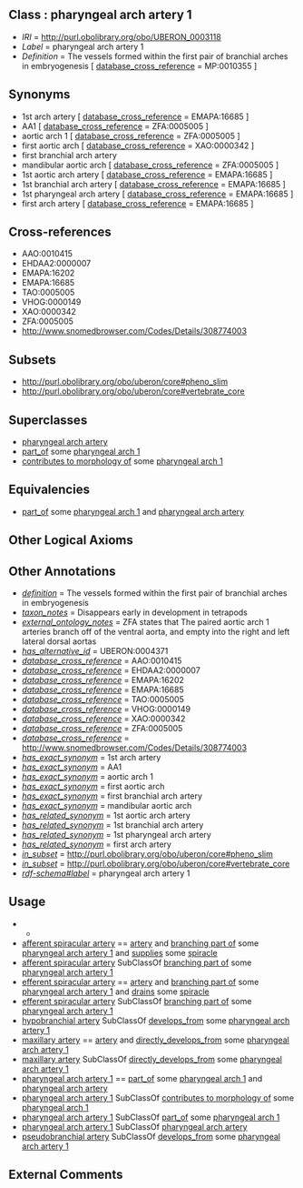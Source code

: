 
## Class : pharyngeal arch artery 1

 * *IRI* = http://purl.obolibrary.org/obo/UBERON_0003118
 * *Label* = pharyngeal arch artery 1
 * *Definition* = The vessels formed within the first pair of branchial arches in embryogenesis [ [database_cross_reference](../../ef/oboInOwl#hasDbXref.md) = MP:0010355 ]

## Synonyms

 * 1st arch artery [ [database_cross_reference](../../ef/oboInOwl#hasDbXref.md) = EMAPA:16685 ]
 * AA1 [ [database_cross_reference](../../ef/oboInOwl#hasDbXref.md) = ZFA:0005005 ]
 * aortic arch 1 [ [database_cross_reference](../../ef/oboInOwl#hasDbXref.md) = ZFA:0005005 ]
 * first aortic arch [ [database_cross_reference](../../ef/oboInOwl#hasDbXref.md) = XAO:0000342 ]
 * first branchial arch artery
 * mandibular aortic arch [ [database_cross_reference](../../ef/oboInOwl#hasDbXref.md) = ZFA:0005005 ]
 * 1st aortic arch artery [ [database_cross_reference](../../ef/oboInOwl#hasDbXref.md) = EMAPA:16685 ]
 * 1st branchial arch artery [ [database_cross_reference](../../ef/oboInOwl#hasDbXref.md) = EMAPA:16685 ]
 * 1st pharyngeal arch artery [ [database_cross_reference](../../ef/oboInOwl#hasDbXref.md) = EMAPA:16685 ]
 * first arch artery [ [database_cross_reference](../../ef/oboInOwl#hasDbXref.md) = EMAPA:16685 ]

## Cross-references

 * AAO:0010415
 * EHDAA2:0000007
 * EMAPA:16202
 * EMAPA:16685
 * TAO:0005005
 * VHOG:0000149
 * XAO:0000342
 * ZFA:0005005
 * http://www.snomedbrowser.com/Codes/Details/308774003

## Subsets

 * http://purl.obolibrary.org/obo/uberon/core#pheno_slim
 * http://purl.obolibrary.org/obo/uberon/core#vertebrate_core

## Superclasses

 * [pharyngeal arch artery](../../UBERON/63/UBERON_0004363.md)
 * [part_of](../../BFO/50/BFO_0000050.md) some [pharyngeal arch 1](../../UBERON/62/UBERON_0004362.md)
 * [contributes to morphology of](../../RO/33/RO_0002433.md) some [pharyngeal arch 1](../../UBERON/62/UBERON_0004362.md)

## Equivalencies

 * [part_of](../../BFO/50/BFO_0000050.md) some [pharyngeal arch 1](../../UBERON/62/UBERON_0004362.md) and [pharyngeal arch artery](../../UBERON/63/UBERON_0004363.md)

## Other Logical Axioms


## Other Annotations

 * *[definition](../../IAO/15/IAO_0000115.md)* = The vessels formed within the first pair of branchial arches in embryogenesis
 * *[taxon_notes](../../UBPROP/08/UBPROP_0000008.md)* = Disappears early in development in tetrapods
 * *[external_ontology_notes](../../UBPROP/12/UBPROP_0000012.md)* = ZFA states that The paired aortic arch 1 arteries branch off of the ventral aorta, and empty into the right and left lateral dorsal aortas
 * *[has_alternative_id](../../Id/oboInOwl#hasAlternativeId.md)* = UBERON:0004371
 * *[database_cross_reference](../../ef/oboInOwl#hasDbXref.md)* = AAO:0010415
 * *[database_cross_reference](../../ef/oboInOwl#hasDbXref.md)* = EHDAA2:0000007
 * *[database_cross_reference](../../ef/oboInOwl#hasDbXref.md)* = EMAPA:16202
 * *[database_cross_reference](../../ef/oboInOwl#hasDbXref.md)* = EMAPA:16685
 * *[database_cross_reference](../../ef/oboInOwl#hasDbXref.md)* = TAO:0005005
 * *[database_cross_reference](../../ef/oboInOwl#hasDbXref.md)* = VHOG:0000149
 * *[database_cross_reference](../../ef/oboInOwl#hasDbXref.md)* = XAO:0000342
 * *[database_cross_reference](../../ef/oboInOwl#hasDbXref.md)* = ZFA:0005005
 * *[database_cross_reference](../../ef/oboInOwl#hasDbXref.md)* = http://www.snomedbrowser.com/Codes/Details/308774003
 * *[has_exact_synonym](../../ym/oboInOwl#hasExactSynonym.md)* = 1st arch artery
 * *[has_exact_synonym](../../ym/oboInOwl#hasExactSynonym.md)* = AA1
 * *[has_exact_synonym](../../ym/oboInOwl#hasExactSynonym.md)* = aortic arch 1
 * *[has_exact_synonym](../../ym/oboInOwl#hasExactSynonym.md)* = first aortic arch
 * *[has_exact_synonym](../../ym/oboInOwl#hasExactSynonym.md)* = first branchial arch artery
 * *[has_exact_synonym](../../ym/oboInOwl#hasExactSynonym.md)* = mandibular aortic arch
 * *[has_related_synonym](../../ym/oboInOwl#hasRelatedSynonym.md)* = 1st aortic arch artery
 * *[has_related_synonym](../../ym/oboInOwl#hasRelatedSynonym.md)* = 1st branchial arch artery
 * *[has_related_synonym](../../ym/oboInOwl#hasRelatedSynonym.md)* = 1st pharyngeal arch artery
 * *[has_related_synonym](../../ym/oboInOwl#hasRelatedSynonym.md)* = first arch artery
 * *[in_subset](../../et/oboInOwl#inSubset.md)* = http://purl.obolibrary.org/obo/uberon/core#pheno_slim
 * *[in_subset](../../et/oboInOwl#inSubset.md)* = http://purl.obolibrary.org/obo/uberon/core#vertebrate_core
 * *[rdf-schema#label](../../el/rdf-schema#label.md)* = pharyngeal arch artery 1

## Usage

 * -
 * [afferent spiracular artery](../../UBERON/16/UBERON_0017616.md) == [artery](../../UBERON/37/UBERON_0001637.md) and [branching part of](../../RO/80/RO_0002380.md) some [pharyngeal arch artery 1](../../UBERON/18/UBERON_0003118.md) and [supplies](../../RO/78/RO_0002178.md) some [spiracle](../../UBERON/19/UBERON_0010019.md)
 * [afferent spiracular artery](../../UBERON/16/UBERON_0017616.md) SubClassOf [branching part of](../../RO/80/RO_0002380.md) some [pharyngeal arch artery 1](../../UBERON/18/UBERON_0003118.md)
 * [efferent spiracular artery](../../UBERON/17/UBERON_0017617.md) == [artery](../../UBERON/37/UBERON_0001637.md) and [branching part of](../../RO/80/RO_0002380.md) some [pharyngeal arch artery 1](../../UBERON/18/UBERON_0003118.md) and [drains](../../RO/79/RO_0002179.md) some [spiracle](../../UBERON/19/UBERON_0010019.md)
 * [efferent spiracular artery](../../UBERON/17/UBERON_0017617.md) SubClassOf [branching part of](../../RO/80/RO_0002380.md) some [pharyngeal arch artery 1](../../UBERON/18/UBERON_0003118.md)
 * [hypobranchial artery](../../UBERON/73/UBERON_2000673.md) SubClassOf [develops_from](../../RO/02/RO_0002202.md) some [pharyngeal arch artery 1](../../UBERON/18/UBERON_0003118.md)
 * [maxillary artery](../../UBERON/16/UBERON_0001616.md) == [artery](../../UBERON/37/UBERON_0001637.md) and [directly_develops_from](../../RO/07/RO_0002207.md) some [pharyngeal arch artery 1](../../UBERON/18/UBERON_0003118.md)
 * [maxillary artery](../../UBERON/16/UBERON_0001616.md) SubClassOf [directly_develops_from](../../RO/07/RO_0002207.md) some [pharyngeal arch artery 1](../../UBERON/18/UBERON_0003118.md)
 * [pharyngeal arch artery 1](../../UBERON/18/UBERON_0003118.md) == [part_of](../../BFO/50/BFO_0000050.md) some [pharyngeal arch 1](../../UBERON/62/UBERON_0004362.md) and [pharyngeal arch artery](../../UBERON/63/UBERON_0004363.md)
 * [pharyngeal arch artery 1](../../UBERON/18/UBERON_0003118.md) SubClassOf [contributes to morphology of](../../RO/33/RO_0002433.md) some [pharyngeal arch 1](../../UBERON/62/UBERON_0004362.md)
 * [pharyngeal arch artery 1](../../UBERON/18/UBERON_0003118.md) SubClassOf [part_of](../../BFO/50/BFO_0000050.md) some [pharyngeal arch 1](../../UBERON/62/UBERON_0004362.md)
 * [pharyngeal arch artery 1](../../UBERON/18/UBERON_0003118.md) SubClassOf [pharyngeal arch artery](../../UBERON/63/UBERON_0004363.md)
 * [pseudobranchial artery](../../UBERON/11/UBERON_2005011.md) SubClassOf [develops_from](../../RO/02/RO_0002202.md) some [pharyngeal arch artery 1](../../UBERON/18/UBERON_0003118.md)

## External Comments

